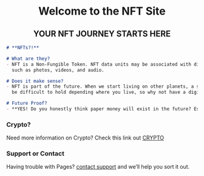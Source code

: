 <h1 align="center">Welcome to the NFT Site</h1>
<h2 align="center">YOUR NFT JOURNEY STARTS HERE</h2>

```markdown
# **NFTs?!**

# What are they?
- NFT is a Non-Fungible Token. NFT data units may be associated with digital files \
  such as photos, videos, and audio. 

# Does it make sense?
- NFT is part of the future. When we start living on other planets, a simple photo might
  be difficult to hold depending where you live, so why not have a digital version?

# Future Proof?
- **YES! Do you honestly think paper money will exist in the future? Especailly when we live in space?**
```
### Crypto?
Need more information on Crypto? Check this link out [CRYPTO](https://crypto-club.github.io/) 

### Support or Contact
Having trouble with Pages? [contact support](https://crypto-club.github.io/contact-us/) and we’ll help you sort it out.

